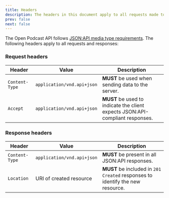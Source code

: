 ```yaml
---
title: Headers
description: The headers in this document apply to all requests made to the Open Podcast API
prev: false
next: false
---
```


The Open Podcast API follows [JSON:API media type requirements](https://jsonapi.org/format/#content-negotiation-servers).
The following headers apply to all requests and responses:

### Request headers

| Header         | Value                      | Description                                                                   |
| -------------- | -------------------------- | ----------------------------------------------------------------------------- |
| `Content-Type` | `application/vnd.api+json` | **MUST** be used when sending data to the server.                             |
| `Accept`       | `application/vnd.api+json` | **MUST** be used to indicate the client expects JSON:API-compliant responses. |

### Response headers

| Header         | Value                      | Description                                                                   |
| -------------- | -------------------------- | ----------------------------------------------------------------------------- |
| `Content-Type` | `application/vnd.api+json` | **MUST** be present in all JSON:API responses.                                |
| `Location`     | URI of created resource    | **MUST** be included in `201 Created` responses to identify the new resource. |

